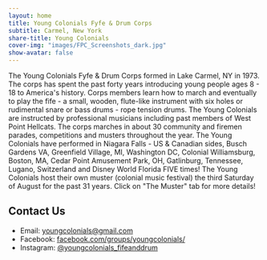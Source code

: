 ```yaml
---
layout: home
title: Young Colonials Fyfe & Drum Corps 	
subtitle: Carmel, New York
share-title: Young Colonials
cover-img: "images/FPC_Screenshots_dark.jpg"
show-avatar: false
---
```




The Young Colonials Fyfe & Drum Corps formed in Lake Carmel, NY in 1973.  The corps has spent the past forty years introducing young people ages 8 - 18 to America's history.  Corps members learn how to march and eventually to play the fife - a small, wooden, flute-like instrument with six holes or rudimental snare or bass drums - rope tension drums.  The Young Colonials are instructed by professional musicians including past members of West Point Hellcats.  The corps marches in about 30 community and firemen parades, competitions and musters throughout the year.  The Young Colonials have performed in Niagara Falls - US & Canadian sides, Busch Gardens VA, Greenfield Village, MI, Washington DC, Colonial Williamsburg, Boston, MA, Cedar Point Amusement Park, OH, Gatlinburg, Tennessee, Lugano, Switzerland and Disney World Florida FIVE times! The Young Colonials host their own muster (colonial music festival) the third Saturday of August for the past 31 years.  Click on "The Muster" tab for more details! 



## Contact Us

* Email: [youngcolonials@gmail.com](mailto:youngcolonials@gmail.com)
* Facebook: [facebook.com/groups/youngcolonials/](https://facebook.com/groups/youngcolonials/)
* Instagram: [@youngcolonials_fifeanddrum](https://www.instagram.com/youngcolonials_fifeanddrum/)


